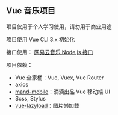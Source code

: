 ## Vue 音乐项目

项目仅用于个人学习使用，请勿用于商业用途

项目使用 Vue CLI 3.x 初始化

接口使用： [网易云音乐 Node.js 接口](https://github.com/Binaryify/NeteaseCloudMusicApi)

项目依赖：

- Vue 全家桶：Vue, Vuex, Vue Router
- axios
- [mand-mobile](https://didi.github.io/mand-mobile/#/en-US/home)：滴滴出品 Vue 移动端 UI
- Scss, Stylus
- [vue-lazyload](https://github.com/hilongjw/vue-lazyload)：图片懒加载
